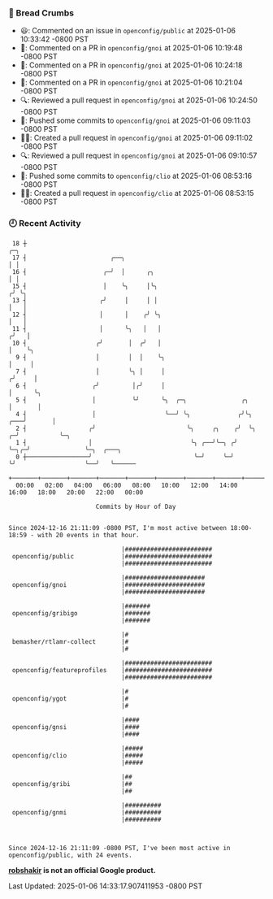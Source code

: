 ### 🍞 Bread Crumbs

 * 😃: Commented on an issue in `openconfig/public` at 2025-01-06 10:33:42 -0800 PST
 * 💬: Commented on a PR in  `openconfig/gnoi` at 2025-01-06 10:19:48 -0800 PST
 * 💬: Commented on a PR in  `openconfig/gnoi` at 2025-01-06 10:24:18 -0800 PST
 * 💬: Commented on a PR in  `openconfig/gnoi` at 2025-01-06 10:21:04 -0800 PST
 * 🔍: Reviewed a pull request in  `openconfig/gnoi` at 2025-01-06 10:24:50 -0800 PST
 * 🚢: Pushed some commits to `openconfig/gnoi` at 2025-01-06 09:11:03 -0800 PST
 * ✍🏼: Created a pull request in `openconfig/gnoi` at 2025-01-06 09:11:02 -0800 PST
 * 🔍: Reviewed a pull request in  `openconfig/gnoi` at 2025-01-06 09:10:57 -0800 PST
 * 🚢: Pushed some commits to `openconfig/clio` at 2025-01-06 08:53:16 -0800 PST
 * ✍🏼: Created a pull request in `openconfig/clio` at 2025-01-06 08:53:15 -0800 PST

### 🕘 Recent Activity
```
 18 ┼                                                                            ╭─╮
 17 ┤                       ╭──╮                                                 │ │
 16 ┤                     ╭─╯  │      ╭╮                                         │ │
 15 ┤                     │    ╰╮     │╰╮                                       ╭╯ ╰╮
 13 ┤                    ╭╯     │     │ │                                       │   │
 12 ┤                    │      │    ╭╯ ╰╮                                      │   │
 11 ┤                    │      ╰╮   │   │                                     ╭╯   │
 10 ┤                   ╭╯       │  ╭╯   │                                     │    ╰╮
  9 ┤                   │        │  │    ╰╮                                    │     │
  7 ┤                   │        ╰╮ │     │                                   ╭╯     │
  6 ┤                  ╭╯         │╭╯     │                                   │      ╰╮
  5 ┤                  │          ╰╯      ╰╮  ╭─╮               ╭╮            │       │
  4 ┤                  │                   ╰──╯ ╰╮             ╭╯╰╮       ╭───╯       │
  2 ┤                 ╭╯                         ╰╮     ╭╮    ╭╯  ╰╮    ╭─╯           ╰─╮
  1 ┤                 │                           ╰╮ ╭──╯╰─╮ ╭╯    ╰─╮╭─╯               ╰─╮  ╭───╮
  0 ┼─────────────────╯                            ╰─╯     ╰─╯       ╰╯                   ╰──╯   ╰──────
    +───────+───────+───────+───────+───────+───────+───────+───────+───────+───────+───────+───────+────
  00:00   02:00   04:00   06:00   08:00   10:00   12:00   14:00   16:00   18:00   20:00   22:00   00:00   

						Commits by Hour of Day


Since 2024-12-16 21:11:09 -0800 PST, I'm most active between 18:00-18:59 - with 20 events in that hour.

```



```
                               |########################
 openconfig/public             |########################
                               |########################

                               |######################
 openconfig/gnoi               |######################
                               |######################

                               |#######
 openconfig/gribigo            |#######
                               |#######

                               |#
 bemasher/rtlamr-collect       |#
                               |#

                               |########################
 openconfig/featureprofiles    |########################
                               |########################

                               |#
 openconfig/ygot               |#
                               |#

                               |####
 openconfig/gnsi               |####
                               |####

                               |#####
 openconfig/clio               |#####
                               |#####

                               |##
 openconfig/gribi              |##
                               |##

                               |##########
 openconfig/gnmi               |##########
                               |##########



Since 2024-12-16 21:11:09 -0800 PST, I've been most active in openconfig/public, with 24 events.

```
**[robshakir](mailto:robjs@google.com) is not an official Google product.**  


Last Updated: 2025-01-06 14:33:17.907411953 -0800 PST
